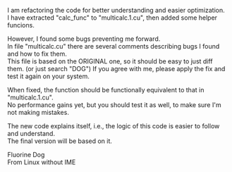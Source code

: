 I am refactoring the code for better understanding and easier optimization.   
I have extracted "calc_func" to "multicalc.1.cu", then added some helper funcions. 

However, I found some bugs preventing me forward.  
In file "multicalc.cu" there are several comments describing bugs I found and how to fix them.  
This file is based on the ORIGINAL one, so it should be easy to just diff them.  (or just search "DOG")
If you agree with me, please apply the fix and test it again on your system.  

When fixed, the function should be functionally equivalent to that in "multicalc.1.cu".   
No performance gains yet, but you should test it as well,
 to make sure I'm not making mistakes. 

The new code explains itself, i.e., the logic of this code is easier to follow and understand.  
The final version will be based on it. 

Fluorine Dog  
From Linux without IME
